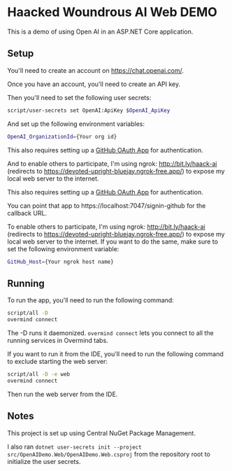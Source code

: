 # Haacked Woundrous AI Web DEMO

This is a demo of using Open AI in an ASP.NET Core application.

## Setup

You'll need to create an account on https://chat.openai.com/.

Once you have an account, you'll need to create an API key.

Then you'll need to set the following user secrets:

```bash
script/user-secrets set OpenAI:ApiKey $OpenAI_ApiKey
```

And set up the following environment variables:

```bash
OpenAI_OrganizationId={Your org id}
```

This also requires setting up a [GitHub OAuth App](https://github.com/settings/developers) for authentication.

And to enable others to participate, I'm using ngrok: http://bit.ly/haack-ai (redirects to https://devoted-upright-bluejay.ngrok-free.app/) to expose my local web server to the internet.

This also requires setting up a [GitHub OAuth App](https://github.com/settings/developers) for authentication.

You can point that app to https://localhost:7047/signin-github for the callback URL.

To enable others to participate, I'm using ngrok: http://bit.ly/haack-ai (redirects to https://devoted-upright-bluejay.ngrok-free.app/) to expose my local web server to the internet.
If you want to do the same, make sure to set the following environment variable:

```bash
GitHub_Host={Your ngrok host name}
```

## Running

To run the app, you'll need to run the following command:

```bash
script/all -D
overmind connect
```

The -D runs it daemonized. `overmind connect` lets you connect to all the running services in Overmind tabs.

If you want to run it from the IDE, you'll need to run the following command to exclude starting the web server:

```bash
script/all -D -e web
overmind connect
```

Then run the web server from the IDE.

## Notes

This project is set up using Central NuGet Package Management.

I also ran `dotnet user-secrets init --project src/OpenAIDemo.Web/OpenAIDemo.Web.csproj` from the repository root to initialize the user secrets.
